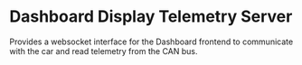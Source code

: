 # Dashboard Display Telemetry Server

Provides a websocket interface for the Dashboard frontend to communicate with the car and read telemetry from the CAN bus.
